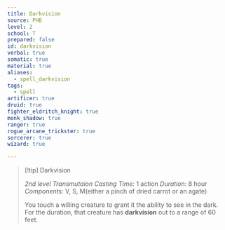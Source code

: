 ```yaml
---
title: Darkvision
source: PHB
level: 2
school: T
prepared: false
id: darkvision
verbal: true
somatic: true
material: true
aliases:
  - spell_darkvision
tags:
  - spell
artificer: true
druid: true
fighter_eldritch_knight: true
monk_shadow: true
ranger: true
rogue_arcane_trickster: true
sorcerer: true
wizard: true

---
```

>[!tip] Darkvision
>
> *2nd level Transmutaion*
> *Casting Time:* 1 action
> *Duration:* 8 hour
> *Components:* V, S, M(either a pinch of dried carrot or an agate)
>
>You touch a willing creature to grant it the ability to see in the dark. For the duration, that creature has **darkvision** out to a range of 60 feet.
>

